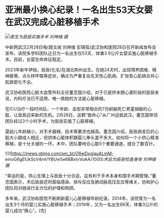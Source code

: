# 亚洲最小换心纪录！一名出生53天女婴在武汉完成心脏移植手术

![](https://inews.gtimg.com/om_bt/OrzvmfGVa79EgRP4Bx0omwpifmAx1ohLjQeR8EU7IgU6gAA/1000)_医生为辰辰实施手术
刘坤维 摄_

中新网武汉2月28日电(聂文闻 刘坤维
彭锦弦)武汉协和医院28日召开新闻发布会宣布，该院多学科团队近日为一名出生仅53天、体重3.9公斤女婴实施心脏移植手术。目前，女婴生命体征稳定。

2023年新年伊始，辰辰(化名)在湖北荆州出生。在她24天时，出现喂养困难、精神疲倦、点头样呼吸等症状，确诊为严重复杂先天性心肌病、扩张型心肌病合并心肌致密化不全。

武汉协和医院心脏大血管外科主任董念国介绍，对于已是终末期心衰阶段的辰辰来说，内科疗法已不适用，唯一救她的方法是心脏移植。

在ICU治疗一段时间后，一个年龄、血型非常相合的7月龄脑死亡男童捐献的心脏，让辰辰迎来新的生机。2月26日，这颗“救命心”从广州运抵武汉。董念国带领团队经过3个小时手术，为辰辰实施了心脏移植。

婴幼儿年龄越小，对手术器械、技术等要求也越高。董念国介绍，辰辰病变后的心脏大小跟成人相近，但供体心脏体积跟婴儿拳头差不多大，如何将一个小供心精准移植，是十分关键的一环。术中，团队要吻合心脏5个重要通道，缝合了数百针。

![](https://inews.gtimg.com/om_bt/O6wDxgjauALmM-
einoG6gEfJkScV4mVYBUw5e6BBxIvVoAA/1000)_术后为辰辰检查身体 刘坤维 摄_

“幸运的是，供心生理上与辰辰十分合适，这有利于手术本身和围手术期管理。”董念国表示，术后辰辰还将面临感染、排斥反应及肺动脉高压反应等难关，协和护心团队将对她进行全方位的护理和照顾。

多年来，武汉协和医院不断刷新婴儿心脏移植年龄纪录。2014年，该院曾为一名出生3个月的婴儿实施心脏移植手术；2019年，又为一名出生66天、体重3公斤的婴儿成功“换心”。(完)

